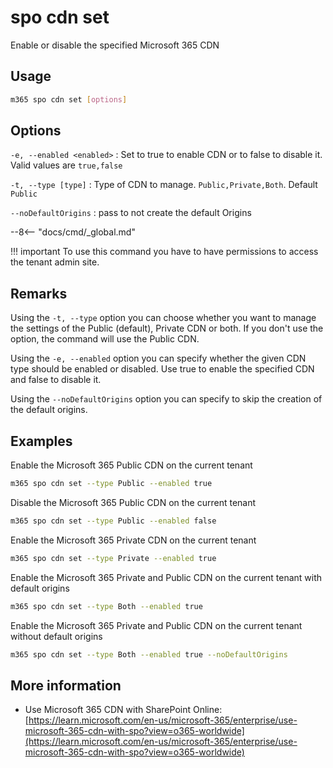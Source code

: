 # spo cdn set

Enable or disable the specified Microsoft 365 CDN

## Usage

```sh
m365 spo cdn set [options]
```

## Options

`-e, --enabled <enabled>`
: Set to true to enable CDN or to false to disable it. Valid values are `true,false`

`-t, --type [type]`
: Type of CDN to manage. `Public,Private,Both`. Default `Public`

`--noDefaultOrigins`
: pass to not create the default Origins

--8<-- "docs/cmd/_global.md"

!!! important
    To use this command you have to have permissions to access the tenant admin site.

## Remarks

Using the `-t, --type` option you can choose whether you want to manage the settings of the Public (default), Private CDN or both. If you don't use the option, the command will use the Public CDN.

Using the `-e, --enabled` option you can specify whether the given CDN type should be enabled or disabled. Use true to enable the specified CDN and false to disable it.

Using the `--noDefaultOrigins` option you can specify to skip the creation of the default origins.

## Examples

Enable the Microsoft 365 Public CDN on the current tenant

```sh
m365 spo cdn set --type Public --enabled true
```

Disable the Microsoft 365 Public CDN on the current tenant

```sh
m365 spo cdn set --type Public --enabled false
```

Enable the Microsoft 365 Private CDN on the current tenant

```sh
m365 spo cdn set --type Private --enabled true
```

Enable the Microsoft 365 Private and Public CDN on the current tenant with default origins

```sh
m365 spo cdn set --type Both --enabled true
```

Enable the Microsoft 365 Private and Public CDN on the current tenant without default origins

```sh
m365 spo cdn set --type Both --enabled true --noDefaultOrigins
```

## More information

- Use Microsoft 365 CDN with SharePoint Online: [https://learn.microsoft.com/en-us/microsoft-365/enterprise/use-microsoft-365-cdn-with-spo?view=o365-worldwide](https://learn.microsoft.com/en-us/microsoft-365/enterprise/use-microsoft-365-cdn-with-spo?view=o365-worldwide)
